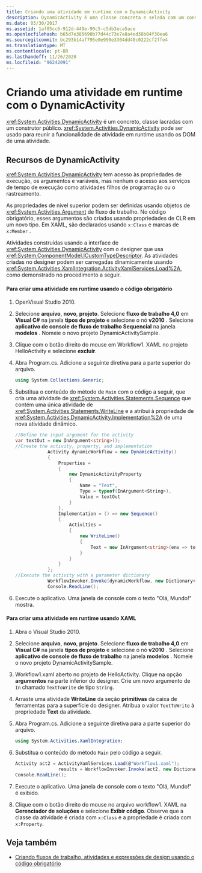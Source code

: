 ```yaml
---
title: Criando uma atividade em runtime com o DynamicActivity
description: DynamicActivity é uma classe concreta e selada com um construtor público. Use a classe para montar a funcionalidade de atividade em tempo de execução usando um DOM de atividade.
ms.date: 03/30/2017
ms.assetid: 1af85cc6-912d-449e-90c5-c5db3eca5ace
ms.openlocfilehash: b65d7e385690b77d44c73e7a8a4ed38b04f30ea6
ms.sourcegitcommit: bc293b14af795e0e999e3304dd40c0222cf2ffe4
ms.translationtype: MT
ms.contentlocale: pt-BR
ms.lasthandoff: 11/26/2020
ms.locfileid: "96242091"
---
```

# <a name="creating-an-activity-at-runtime-with-dynamicactivity"></a>Criando uma atividade em runtime com o DynamicActivity

<xref:System.Activities.DynamicActivity> é um concreto, classe lacradas com um construtor público. <xref:System.Activities.DynamicActivity> pode ser usado para reunir a funcionalidade de atividade em runtime usando os DOM de uma atividade.  
  
## <a name="dynamicactivity-features"></a>Recursos de DynamicActivity  

 <xref:System.Activities.DynamicActivity> tem acesso às propriedades de execução, os argumentos e variáveis, mas nenhum o acesso aos serviços de tempo de execução como atividades filhos de programação ou o rastreamento.  
  
 As propriedades de nível superior podem ser definidas usando objetos de <xref:System.Activities.Argument> de fluxo de trabalho. No código obrigatório, esses argumentos são criados usando propriedades de CLR em um novo tipo. Em XAML, são declarados usando `x:Class` e marcas de `x:Member` .  
  
 Atividades construídas usando a interface de <xref:System.Activities.DynamicActivity> com o designer que usa <xref:System.ComponentModel.ICustomTypeDescriptor>. As atividades criadas no designer podem ser carregadas dinamicamente usando <xref:System.Activities.XamlIntegration.ActivityXamlServices.Load%2A>, como demonstrado no procedimento a seguir.  
  
#### <a name="to-create-an-activity-at-runtime-using-imperative-code"></a>Para criar uma atividade em runtime usando o código obrigatório  
  
1. OpenVisual Studio 2010.  
  
2. Selecione **arquivo**, **novo**, **projeto**. Selecione **fluxo de trabalho 4,0** em **Visual C#** na janela **tipos de projeto** e selecione o nó **v2010** . Selecione **aplicativo de console de fluxo de trabalho Sequencial** na janela **modelos** . Nomeie o novo projeto DynamicActivitySample.  
  
3. Clique com o botão direito do mouse em Workflow1. XAML no projeto HelloActivity e selecione **excluir**.  
  
4. Abra Program.cs. Adicione a seguinte diretiva para a parte superior do arquivo.  
  
    ```csharp  
    using System.Collections.Generic;  
    ```  
  
5. Substitua o conteúdo do método de `Main` com o código a seguir, que cria uma atividade de <xref:System.Activities.Statements.Sequence> que contém uma única atividade de <xref:System.Activities.Statements.WriteLine> e a atribui à propriedade de <xref:System.Activities.DynamicActivity.Implementation%2A> de uma nova atividade dinâmico.  
  
    ```csharp  
    //Define the input argument for the activity  
    var textOut = new InArgument<string>();  
    //Create the activity, property, and implementation  
                Activity dynamicWorkflow = new DynamicActivity()  
                {  
                    Properties =
                    {  
                        new DynamicActivityProperty  
                        {  
                            Name = "Text",  
                            Type = typeof(InArgument<String>),  
                            Value = textOut  
                        }  
                    },  
                    Implementation = () => new Sequence()  
                    {  
                        Activities =
                        {  
                            new WriteLine()  
                            {  
                                Text = new InArgument<string>(env => textOut.Get(env))  
                            }  
                        }  
                    }  
                };  
    //Execute the activity with a parameter dictionary  
                WorkflowInvoker.Invoke(dynamicWorkflow, new Dictionary<string, object> { { "Text", "Hello World!" } });  
                Console.ReadLine();  
    ```  
  
6. Execute o aplicativo. Uma janela de console com o texto "Olá, Mundo!" mostra.  
  
#### <a name="to-create-an-activity-at-runtime-using-xaml"></a>Para criar uma atividade em runtime usando XAML  
  
1. Abra o Visual Studio 2010.  
  
2. Selecione **arquivo**, **novo**, **projeto**. Selecione **fluxo de trabalho 4,0** em **Visual C#** na janela **tipos de projeto** e selecione o nó **v2010** . Selecione  **aplicativo de console de fluxo de trabalho** na janela **modelos** . Nomeie o novo projeto DynamicActivitySample.  
  
3. Workflow1.xaml aberto no projeto de HelloActivity. Clique na opção **argumentos** na parte inferior do designer. Crie um novo argumento de `In` chamado `TextToWrite` de tipo `String`.  
  
4. Arraste uma atividade **WriteLine** da seção **primitivas** da caixa de ferramentas para a superfície do designer. Atribua o valor `TextToWrite` à propriedade **Text** da atividade.  
  
5. Abra Program.cs. Adicione a seguinte diretiva para a parte superior do arquivo.  
  
    ```csharp  
    using System.Activities.XamlIntegration;  
    ```  
  
6. Substitua o conteúdo do método `Main` pelo código a seguir.  
  
    ```csharp  
    Activity act2 = ActivityXamlServices.Load(@"Workflow1.xaml");  
                    results = WorkflowInvoker.Invoke(act2, new Dictionary<string, object> { { "TextToWrite", "HelloWorld!" } });  
    Console.ReadLine();  
    ```  
  
7. Execute o aplicativo. Uma janela de console com o texto "Olá, Mundo!"  é exibido.  
  
8. Clique com o botão direito do mouse no arquivo workflow1. XAML na **Gerenciador de soluções** e selecione **Exibir código**. Observe que a classe da atividade é criada com `x:Class` e a propriedade é criada com `x:Property`.  
  
## <a name="see-also"></a>Veja também

- [Criando fluxos de trabalho, atividades e expressões de design usando o código obrigatório](authoring-workflows-activities-and-expressions-using-imperative-code.md)
